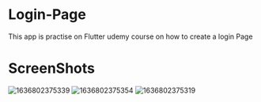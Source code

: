 # Login-Page
This app is practise on Flutter udemy course on how to create a login Page 
# ScreenShots
![1636802375339](https://user-images.githubusercontent.com/60277974/141638727-018a5a07-7fe3-4e71-885b-5bcb37d2f3f3.jpg)
![1636802375354](https://user-images.githubusercontent.com/60277974/141638777-b7a42ccf-9de2-4058-b877-f0deb0991750.jpg)
![1636802375319](https://user-images.githubusercontent.com/60277974/141638802-b512f501-41f9-43d3-90e1-18d396210a44.jpg)

